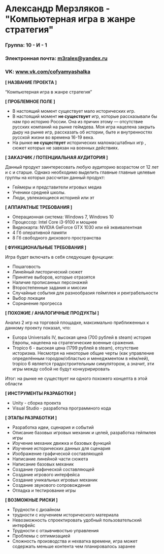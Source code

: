 # Александр Мерзляков - "Компьютерная игра в жанре стратегия"
### Группа: 10 - И - 1
### Электронная почта: m3ralex@yandex.ru
### VK: www.vk.com/cofyamyashalka

**[ НАЗВАНИЕ ПРОЕКТА ]**

“Компьютерная игра в жанре стратегия”




**[ ПРОБЛЕМНОЕ ПОЛЕ ]**

* В настоящий момент существует мало исторических игр.  
* В настоящий момент **не существует** игр, которые рассказывали бы нам про историю России. Она из причин этому — отсутствие русских компаний на рынке геймдева. 
Моя игра нацелена закрыть дыру на рынке игр, рассказать об истории, быте и внутренностях русской жизни во времена 16-19 века. 
* На рынке **не существует** исторических маломасштабных игр , сюжет которых не завязан на военных действиях. 

**[ ЗАКАЗЧИК / ПОТЕНЦИАЛЬНАЯ АУДИТОРИЯ ]**

Данный продукт заинтересовать любую аудиторию возрастом от 12 лет и с и старше. Однако необходимо выделить главные главные целевые группы на которых рассчитан данный продукт:

* Геймеры и представители игровых медиа
* Ученики средней школы.
* Люди, увлекающиеся историей или эт


**[ АППАРАТНЫЕ ТРЕБОВАНИЯ ]** 


* Операционная система: Windows 7, Windows 10
* Процессор: Intel Core i3-9100 и мощнее
* Видеокарта: NVIDIA GeForce GTX 1030 или ей эквивалентная
* 4 Гб оперативной памяти
* 8 Гб свободного дискового пространства 



**[ ФУНКЦИОНАЛЬНЫЕ ТРЕБОВАНИЯ ]**

Игра будет включать в себя следующие фунцкции:
* Пошаговость 
* Линейный листорический сюжет
* Принятие выборов, которые отразятся 
* Наличие прописанных персонажей
* Второстепенные задания и миссии
* Случайные события для разнообразия геймплея и реиграбельности
* Выбор локации
* Сорнанение прогресса 

 


**[ ПОХОЖИЕ / АНАЛОГИЧНЫЕ ПРОДУКТЫ ]**

Анализ 2 игр на торговой площадке, максимально приближенных к данному проекту  показал, что:

* Europa Universalis IV, высокая цена (700 рублей в steam) история Европы, нацелена на стратегические военные сражения.
* Tropico 6 - высокая цена (1799 рублей в steam), отсутствие историзма. Несмотря на некоторые общие черты (как управление определённым городом/областью и менеджментом в нём/ней), 
tropico 6 является градостроительным симулятором, а значит, эти игры между собой не будут конкуририровать


Итог: на рынке не существует ни одного похожего концепта в этой области


**[ ИНСТРУМЕНТЫ РАЗРАБОТКИ ]**

*	Unity - сборка проекта
* Visual Studio - разработка программного кода
 


**[ ЭТАПЫ РАЗРАБОТКИ ]**

 * Разработка идеи, сценария и событий
 * Описание базовых игровых механик и целей, разработка гейпмлея игры
 * Изучение механик движка и базовых функций
 * Изучение исторических данных для сценария
 * Изображение графической составляющей
 * Написание линейной части сюжета
 * Написание базовых механик
 * Создание графической составляющей
 * Создание игрового интерфейса
 * Создание уникальных игровых механик
 * Создание звукового сопровождения
 * Отладка и тестирование игры

**[ ВОЗМОЖНЫЕ РИСКИ ]**

*	Трудности с дизайном
*	трудности с изучением исторического материала
*	Невозможность спроектировать удобный пользовательский интерфейс 
*	Трудности с отзывчивостью управления
* Проблемы с оптимизацией
* Сложность производства и нехватка времени, игра может содержать меньше контента чем планировалось заранее
